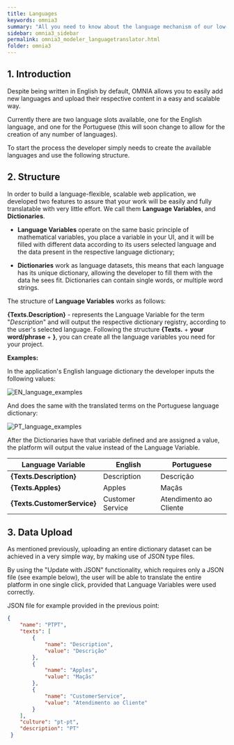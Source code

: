 ```yaml
---
title: Languages
keywords: omnia3
summary: "All you need to know about the language mechanism of our low-code development platform"
sidebar: omnia3_sidebar
permalink: omnia3_modeler_languagetranslator.html
folder: omnia3
---
```


## 1. Introduction

Despite being written in English by default, OMNIA allows you to easily add new languages and upload their respective content in a easy and scalable way.

Currently there are two language slots available, one for the English language, and one for the Portuguese (this will soon change to allow for the creation of any number of languages).

To start the process the developer simply needs to create the available languages and use the following structure.

## 2. Structure

In order to build a language-flexible, scalable web application, we developed two features to assure that your work will be easily and fully translatable with very little effort. We call them **Language Variables**, and **Dictionaries**.

- **Language Variables** operate on the same basic principle of mathematical variables, you place a variable in your UI, and it will be filled with different data according to its users selected language and the data present in the respective language dictionary;

- **Dictionaries** work as language datasets, this means that each language has its unique dictionary, allowing the developer to fill them with the data he sees fit. Dictionaries can contain single words, or multiple word strings.

The structure of **Language Variables** works as follows:

**{Texts.Description}** - represents the Language Variable for the term "_Description_" and will output the respective dictionary registry, according to the user's selected language. Following the structure **{Texts.** + **your word/phrase** + **}**, you can create all the language variables you need for your project.

**Examples:**

In the application's English language dictionary the developer inputs the following values:

![EN_language_examples](/images/modeler/language-EN-examples.jpg)

And does the same with the translated terms on the Portuguese language dictionary:

![PT_language_examples](/images/modeler/language-PT-examples.jpg)

After the Dictionaries have that variable defined and are assigned a value, the platform will output the value instead of the Language Variable.

| Language Variable           | English          | Portuguese             |
| --------------------------- | ---------------- | ---------------------- |
| **{Texts.Description}**     | Description      | Descrição              |
| **{Texts.Apples}**          | Apples           | Maçãs                  |
| **{Texts.CustomerService}** | Customer Service | Atendimento ao Cliente |

## 3. Data Upload

As mentioned previously, uploading an entire dictionary dataset can be achieved in a very simple way, by making use of JSON type files.

By using the "Update with JSON" functionality, which requires only a JSON file (see example below), the user will be able to translate the entire platform in one single click, provided that Language Variables were used correctly.

JSON file for example provided in the previous point:

```JSON
{
	"name": "PTPT",
	"texts": [
		{
			"name": "Description",
			"value": "Descrição"
		},
		{
			"name": "Apples",
			"value": "Maçãs"
		},
		{
			"name": "CustomerService",
			"value": "Atendimento ao Cliente"
		}
	],
	"culture": "pt-pt",
	"description": "PT"
 }
```
